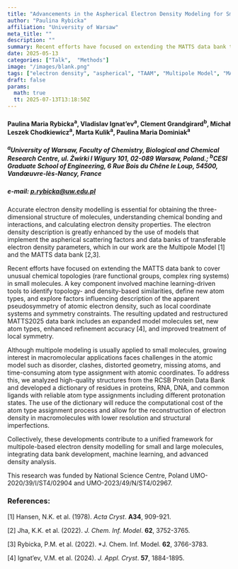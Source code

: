```yaml
---
title: "Advancements in the Aspherical Electron Density Modeling for Small Molecules and Macromolecules with the MATTS Data Bank"
author: "Paulina Rybicka"
affiliation: "University of Warsaw"
meta_title: ""
description: ""
summary: Recent efforts have focused on extending the MATTS data bank to cover unusual chemical topologies in small molecules. A key component involved machine learning-driven tools...
date: 2025-05-13  
categories: ["Talk",  "Methods"]
image: "/images/blank.png"
tags: ["electron density", "aspherical", "TAAM", "Multipole Model", "MATTS databank"]
draft: false
params:
  math: true
  tt: 2025-07-13T13:18:50Z
---
```


#### Paulina Maria Rybicka<sup>a</sup>, Vladislav Ignat’ev<sup>a</sup>, Clement Grandgirard<sup>b</sup>, Michał Leszek Chodkiewicz<sup>a</sup>, Marta Kulik<sup>a</sup>, Paulina Maria Dominiak<sup>a</a>

##### <sup>a</sup>University of Warsaw, Faculty of Chemistry, Biological and Chemical Research Centre, ul. Żwirki I Wigury 101, 02-089 Warsaw, Poland.; <sup>b</sup>CESI Graduate School of Engineering, 6 Rue Bois du Chêne le Loup, 54500, Vandœuvre-lès-Nancy, France

##### e-mail: p.rybicka@uw.edu.pl
Accurate electron density modelling is essential for obtaining the three-dimensional structure of molecules, understanding chemical bonding and interactions, and calculating electron density properties. The electron density description is greatly enhanced by the use of models that implement the aspherical scattering factors and data banks of transferable electron density parameters, which in our work are the Multipole Model [1] and the MATTS data bank [2,3].

Recent efforts have focused on extending the MATTS data bank to cover unusual chemical topologies (rare functional groups, complex ring systems) in small molecules. A key component involved machine learning-driven tools to identify topology- and density-based similarities, define new atom types, and explore factors influencing description of the apparent pseudosymmetry of atomic electron density, such as local coordinate systems and symmetry constraints. The resulting updated and restructured MATTS2025 data bank includes an expanded model molecules set, new atom types, enhanced refinement accuracy [4], and improved treatment of local symmetry.

Although multipole modeling is usually applied to small molecules, growing interest in macromolecular applications faces challenges in the atomic model such as disorder, clashes, distorted geometry, missing atoms, and time-consuming atom type assignment with atomic coordinates. To address this, we analyzed high-quality structures from the RCSB Protein Data Bank and developed a dictionary of residues in proteins, RNA, DNA, and common ligands with reliable atom type assignments including different protonation states. The use of the dictionary will reduce the computational cost of the atom type assignment process and allow for the reconstruction of electron density in macromolecules with lower resolution and structural imperfections.

Collectively, these developments contribute to a unified framework for multipole-based electron density modelling for small and large molecules, integrating data bank development, machine learning, and advanced density analysis.

This research was funded by National Science Centre, Poland UMO-2020/39/I/ST4/02904 and UMO-2023/49/N/ST4/02967.

### References:

[1] Hansen, N.K. et al. (1978). *Acta Cryst*. **A34**, 909-921.

[2] Jha, K.K. et al. (2022). *J. Chem. Inf. Model*. **62**, 3752-3765.

[3] Rybicka, P.M. et al. (2022). *J. Chem. Inf. Model. **62**, 3766-3783.

[4] Ignat’ev, V.M. et al. (2024). *J. Appl. Cryst*. **57**, 1884-1895.